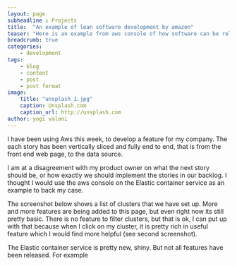 ```yaml
---
layout: page
subheadline : Projects
title:  "An example of lean software development by amazon"
teaser: "Here is an example from aws console of how software can be released"
breadcrumb: true
categories:
    - development
tags:
    - blog
    - content
    - post
    - post format
image:
    title: "unsplash_1.jpg"
    caption: Unsplash.com
    caption_url: http://unsplash.com
author: yogi valani
---
```


I have been using Aws this week, to develop a feature for my company. The each story has been vertically sliced and fully end to end, that
is from the front end web page, to the data source.

I am at a disagreement with my product owner on what the next story should be, or how exactly we should implement the stories in our backlog.
I thought I would use the aws console on the Elastic container service as an example to back my case.

The screenshot below shows a list of clusters that we have set up. More and more features are being added to this page, but even right now its
still pretty basic. There is no feature to filter clusters, but that is ok, I can put up with that because when I click on my cluster, it is pretty rich in useful feature which I would find more helpful (see second screenshot).



The Elastic container service is pretty new, shiny. But not all features have been released. For example
